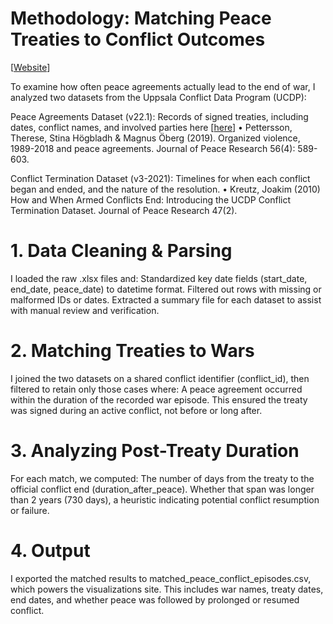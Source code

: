 # Methodology: Matching Peace Treaties to Conflict Outcomes
[[Website](https://chilinhhovo.github.io/project_6/)]

To examine how often peace agreements actually lead to the end of war, I analyzed two datasets from the Uppsala Conflict Data Program (UCDP):

Peace Agreements Dataset (v22.1): Records of signed treaties, including dates, conflict names, and involved parties here [[here](https://uu.diva-portal.org/smash/record.jsf?pid=diva2%3A1343886&dswid=519 )] 
• Pettersson, Therese, Stina Högbladh & Magnus Öberg (2019). Organized violence, 1989-2018 and peace agreements. Journal of Peace Research 56(4): 589-603.

Conflict Termination Dataset (v3-2021): Timelines for when each conflict began and ended, and the nature of the resolution. 
• Kreutz, Joakim (2010) How and When Armed Conflicts End: Introducing the UCDP Conflict Termination Dataset. Journal of Peace Research 47(2).

# 1. Data Cleaning & Parsing
I loaded the raw .xlsx files and:
Standardized key date fields (start_date, end_date, peace_date) to datetime format.
Filtered out rows with missing or malformed IDs or dates.
Extracted a summary file for each dataset to assist with manual review and verification.

# 2. Matching Treaties to Wars
I joined the two datasets on a shared conflict identifier (conflict_id), then filtered to retain only those cases where:
A peace agreement occurred within the duration of the recorded war episode.
This ensured the treaty was signed during an active conflict, not before or long after.

# 3. Analyzing Post-Treaty Duration
For each match, we computed:
The number of days from the treaty to the official conflict end (duration_after_peace).
Whether that span was longer than 2 years (730 days), a heuristic indicating potential conflict resumption or failure.

# 4. Output
I exported the matched results to matched_peace_conflict_episodes.csv, which powers the visualizations site. This includes war names, treaty dates, end dates, and whether peace was followed by prolonged or resumed conflict.

